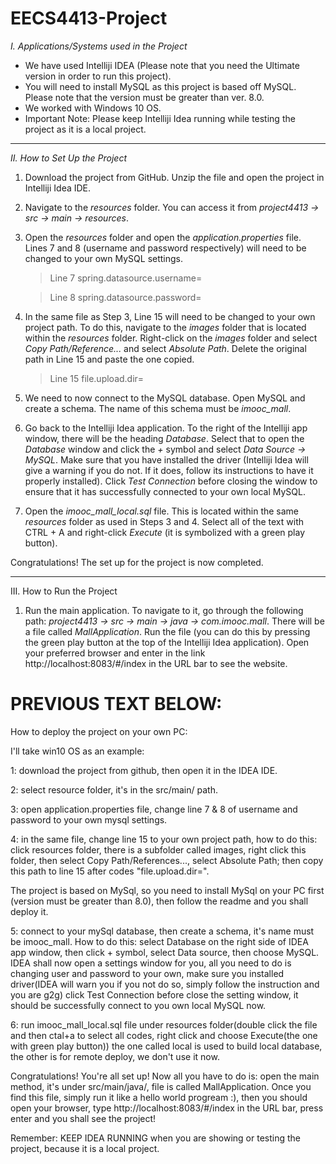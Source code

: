 # EECS4413-Project

_I. Applications/Systems used in the Project_

- We have used Intelliji IDEA (Please note that you need the Ultimate version in order to run this project).
- You will need to install MySQL as this project is based off MySQL. Please note that the version must be greater than ver. 8.0. 
- We worked with Windows 10 OS. 
- Important Note: Please keep Intelliji Idea running while testing the project as it is a local project.

---

_II. How to Set Up the Project_

1. Download the project from GitHub. Unzip the file and open the project in Intelliji Idea IDE.
2. Navigate to the _resources_ folder. You can access it from _project4413 -> src -> main -> resources_.
3. Open the _resources_ folder and open the _application.properties_ file. Lines 7 and 8 (username and password respectively) will need to be changed to your own MySQL settings.

      > Line 7 spring.datasource.username=
      
      > Line 8 spring.datasource.password=
      
4. In the same file as Step 3, Line 15 will need to be changed to your own project path. To do this, navigate to the _images_ folder that is located within the _resources_ folder. Right-click on the _images_ folder and select _Copy Path/Reference..._ and select _Absolute Path_. Delete the original path in Line 15 and paste the one copied. 

      > Line 15 file.upload.dir=

5. We need to now connect to the MySQL database. Open MySQL and create a schema. The name of this schema must be _imooc_mall_. 
6. Go back to the Intelliji Idea application. To the right of the Intelliji app window, there will be the heading _Database_. Select that to open the _Database_ window and click the _+_ symbol and select _Data Source -> MySQL_. Make sure that you have installed the driver (Intelliji Idea will give a warning if you do not. If it does, follow its instructions to have it properly installed). Click _Test Connection_ before closing the window to ensure that it has successfully connected to your own local MySQL.
7. Open the _imooc_mall_local.sql_ file. This is located within the same _resources_ folder as used in Steps 3 and 4. Select all of the text with CTRL + A and right-click _Execute_ (it is symbolized with a green play button). 

Congratulations! The set up for the project is now completed.

---

III. How to Run the Project
1. Run the main application. To navigate to it, go through the following path: _project4413 -> src -> main -> java -> com.imooc.mall_. There will be a file called _MallApplication_. Run the file (you can do this by pressing the green play button at the top of the Intelliji Idea application). Open your preferred browser and enter in the link http://localhost:8083/#/index in the URL bar to see the website.



# PREVIOUS TEXT BELOW: 

How to deploy the project on your own PC:

I'll take win10 OS as an example:

1: download the project from github, then open it in the IDEA IDE.

2: select resource folder, it's in the src/main/ path.

3: open application.properties file, change line 7 & 8 of username and password to your own mysql settings.

4: in the same file, change line 15 to your own project path, how to do this: click resources folder, there is a subfolder called images, right click this folder, then select Copy Path/References..., select Absolute Path; then copy this path to line 15 after codes "file.upload.dir=". 


The project is based on MySql, so you need to install MySql on your PC first (version must be greater than 8.0), then follow the readme and you shall deploy it.

5: connect to your mySql database, then create a schema, it's name must be imooc_mall. How to do this:
      select Database on the right side of IDEA app window, then click + symbol, select Data source, then choose MySQL.
      IDEA shall now open a settings window for you, all you need to do is changing user and password to your own, 
      make sure you installed driver(IDEA will warn you if you not do so, simply follow the instruction and you are g2g)
      click Test Connection before close the setting window, it should be successfully connect to you own local MySQL now.
  
6: run imooc_mall_local.sql file under resources folder(double click the file and then ctal+a to select all codes, right click and choose Execute(the one with green play button))
the one called local is used to build local database, the other is for remote deploy, we don't use it now.

Congratulations! You're all set up! Now all you have to do is: 
open the main method, it's under src/main/java/, file is called MallApplication. Once you find this file, simply run it like a hello world progream :), then you should open your browser, type http://localhost:8083/#/index in the URL bar, press enter and you shall see the project!

Remember: KEEP IDEA RUNNING when you are showing or testing the project, because it is a local project.
